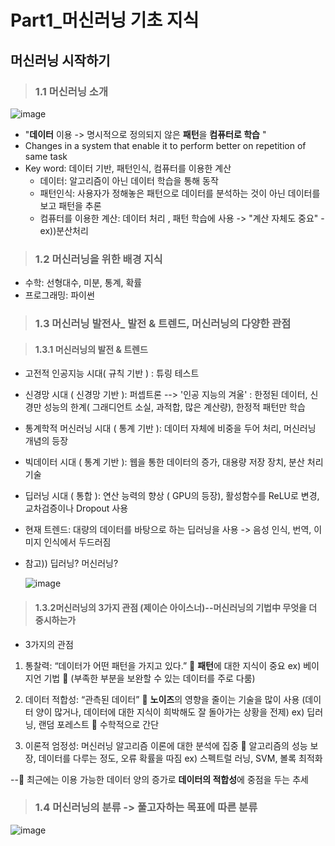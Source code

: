 # Part1_머신러닝 기초 지식

## 머신러닝 시작하기

> ### 1.1 머신러닝 소개
  ![image](https://user-images.githubusercontent.com/26568793/35224842-bc26a6f0-ffc9-11e7-8783-46d883b5550b.png)
  - "**데이터** 이용 -> 명시적으로 정의되지 않은 **패턴**을 **컴퓨터로 학습** "
  -  Changes in a system that enable it to perform better on repetition of same task
  -  Key word: 데이터 기반, 패턴인식, 컴퓨터를 이용한 계산
        * 데이터: 알고리즘이 아닌 데이터 학습을 통해 동작
        * 패턴인식: 사용자가 정해놓은 패턴으로 데이터를 분석하는 것이 아닌 데이터를 보고 패턴을 추론
        * 컴퓨터를 이용한 계산: 데이터 처리 , 패턴 학습에 사용 -> "계산 자체도 중요" - ex))분산처리


> ### 1.2 머신러닝을 위한 배경 지식
  - 수학: 선형대수, 미분, 통계, 확률
  - 프로그래밍: 파이썬

> ### 1.3 머신러닝 발전사_ 발전 & 트렌드, 머신러닝의 다양한 관점

  > #### 1.3.1 머신러닝의 발전 & 트렌드
  - 고전적 인공지능 시대( 규칙 기반 ) : 튜링 테스트
  - 신경망 시대 ( 신경망 기반 ): 퍼셉트론
                       --> '인공 지능의 겨울' : 한정된 데이터, 신경만 성능의 한계( 그래디언트 소실, 과적합, 많은 계산량), 한정적 패턴만 학습
  - 통계학적 머신러닝 시대 ( 통계 기반 ): 데이터 자체에 비중을 두어 처리, 머신러닝 개념의 등장
  - 빅데이터 시대 ( 통계 기반 ): 웹을 통한 데이터의 증가, 대용량 저장 장치, 분산 처리 기술
  - 딥러닝 시대 ( 통합 ): 연산 능력의 향상 ( GPU의 등장), 활성함수를 ReLU로 변경, 교차검증이나 Dropout 사용
  - 현재 트렌드: 대량의 데이터를 바탕으로 하는 딥러닝을 사용 -> 음성 인식, 번역, 이미지 인식에서 두드러짐

 - 참고)) 딥러닝? 머신러닝?

    ![image](https://user-images.githubusercontent.com/26568793/35225648-3b073fc8-ffcc-11e7-8714-aa36a86051f0.png)

  > #### 1.3.2머신러닝의 3가지 관점 (제이슨 아이스너)--머신러닝의 기법中 무엇을 더 중시하는가

   * 3가지의 관점

   1. 통찰력: “데이터가 어떤 패턴을 가지고 있다.”  **패턴**에 대한 지식이 중요  ex) 베이지언 기법  (부족한 부분을 보완할 수 있는 데이터를 주로 다룸)

   2. 데이터 적합성: “관측된 데이터”  **노이즈**의 영향을 줄이는 기술을 많이 사용 (데이터 양이 많거나, 데이터에 대한 지식이 희박해도 잘 돌아가는 상황을 전제)
            ex) 딥러닝, 랜덤 포레스트  수학적으로 간단

   3. 이론적 엄정성: 머신러닝 알고리즘 이론에 대한 분석에 집중  알고리즘의 성능 보장, 데이터를 다루는 정도, 오류 확률을 따짐
            ex) 스펙트럴 러닝, SVM, 볼록 최적화

-- 최근에는 이용 가능한 데이터 양의 증가로 **데이터의 적합성**에 중점을 두는 추세


> ### 1.4 머신러닝의 분류 -> 풀고자하는 목표에 따른 분류
   ![image](https://user-images.githubusercontent.com/26568793/35401223-4229a0f8-023c-11e8-9bd7-0d5fca6a7e37.png)


